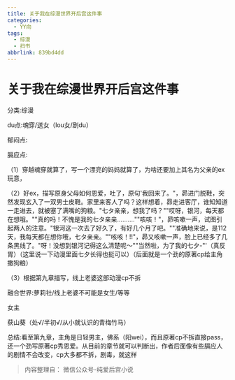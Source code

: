 ```yaml
---
title: 关于我在综漫世界开后宫这件事
categories:
  - YY向
tags:
  - 综漫
  - 扫书
abbrlink: 839bd4dd
---
```

# 关于我在综漫世界开后宫这件事
分类:综漫

du点:魂穿/送女（lou女/剧du）

郁闷点:

膈应点:

（1）穿越魂穿就算了，写一个漂亮的妈妈就算了，为啥还要加上其名为父亲的ex玩意，

（2）好ex，描写原身父母如何恩爱，吐了，原句'我回来了。"，昴进门脱鞋，突然发现玄入了一双男士皮鞋。家里来客人了吗？这样想着，昴走进客厅，谁知知道一走进去，就被塞了满嘴的狗粮。"七タ亲亲，想我了吗？""哎呀，银河，每天都在想哦。""真的吗！不愧是我的七タ亲亲..........""咳咳！"，昴咳嗽一声，试图引起两人的注意。"银河这一次去了好久了，有好几个月了吧。""准确地来说，是112天，我每天都在想你哦，七タ亲亲。""咳咳！!!"，昴又咳嗽一声，脸上已经多了几条黑线了。"呀！没想到银河记得这么清楚呢～""当然啦，为了我的七夕-"'（真反胃）（这里说一下动漫里面七夕长得也挺可以）（后面就是一个劲的原著cp给主角撒狗粮）

（3）根据第九章描写，线上老婆这部动漫cp不拆

融合世界:萝莉社/线上老婆不可能是女生/等等

女主

获山葵（处√/半初√/从小就认识的青梅竹马）

总结:看至第九章，主角是日轻男主，佛系（阳wei），而且原著cp不拆直接pass，还一个劲写原著cp秀恩爱。从目前的章节就可以判断出，作者后面像有些膈应人的剧情不会改变，cp大多都不拆，剧毒，就这样


> 内容整理自： 微信公众号-纯爱后宫小说